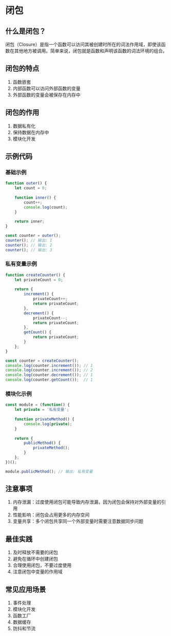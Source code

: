 # 闭包

## 什么是闭包？

闭包（Closure）是指一个函数可以访问其被创建时所在的词法作用域，即使该函数在其他地方被调用。简单来说，闭包就是函数和声明该函数的词法环境的组合。

## 闭包的特点

1. 函数嵌套
2. 内部函数可以访问外部函数的变量
3. 外部函数的变量会被保存在内存中

## 闭包的作用

1. 数据私有化
2. 保持数据在内存中
3. 模块化开发

## 示例代码

### 基础示例

```javascript
function outer() {
    let count = 0;
    
    function inner() {
        count++;
        console.log(count);
    }
    
    return inner;
}

const counter = outer();
counter(); // 输出: 1
counter(); // 输出: 2
counter(); // 输出: 3
```

### 私有变量示例

```javascript
function createCounter() {
    let privateCount = 0;
    
    return {
        increment() {
            privateCount++;
            return privateCount;
        },
        decrement() {
            privateCount--;
            return privateCount;
        },
        getCount() {
            return privateCount;
        }
    };
}

const counter = createCounter();
console.log(counter.increment()); // 1
console.log(counter.increment()); // 2
console.log(counter.decrement()); // 1
console.log(counter.getCount());  // 1
```

### 模块化示例

```javascript
const module = (function() {
    let private = '私有变量';
    
    function privateMethod() {
        console.log(private);
    }
    
    return {
        publicMethod() {
            privateMethod();
        }
    };
})();

module.publicMethod(); // 输出: 私有变量
```

## 注意事项

1. 内存泄漏：过度使用闭包可能导致内存泄漏，因为闭包会保持对外部变量的引用
2. 性能影响：闭包会占用更多的内存空间
3. 变量共享：多个闭包共享同一个外部变量时需要注意数据同步问题

## 最佳实践

1. 及时释放不需要的闭包
2. 避免在循环中创建闭包
3. 合理使用闭包，不要过度使用
4. 注意闭包中变量的作用域

## 常见应用场景

1. 事件处理
2. 模块化开发
3. 函数工厂
4. 数据缓存
5. 防抖和节流

